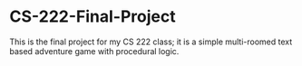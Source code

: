 # CS-222-Final-Project
This is the final project for my CS 222 class; it is a simple multi-roomed text based adventure game with procedural logic.
